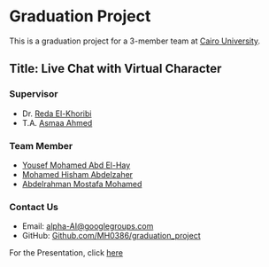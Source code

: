 # Graduation Project

This is a graduation project for a 3-member team at [Cairo University](https://www.linkedin.com/school/cairo-university). 

## Title: Live Chat with Virtual Character

### Supervisor

* Dr. [Reda El-Khoribi](https://linkedin.com/in/reda-el-khoribi-aa338437)
* T.A. [Asmaa Ahmed](https://github.com/MH0386/graduation\_project/wiki/)

### Team Member

* [Yousef Mohamed Abd El-Hay](https://www.linkedin.com/in/yussef-mohamed-900b44161)
* [Mohamed Hisham Abdelzaher](https://linkedin.com/in/MH0386)
* [Abdelrahman Mostafa Mohamed](https://linkedin.com/in/abdelrahman-mostafa-mohamed)

### Contact Us

* Email: [alpha-AI@googlegroups.com](mailto:alpha-AI@googlegroups.com)
* GitHub: [Github.com/MH0386/graduation\_project](https://github.com/MH0386/graduation\_project)

For the Presentation, click [here](https://tome.app/httpswwwfacebookcom-1aa/graduation-project-clsmcwggf05tmmu5zov31x0m6)
